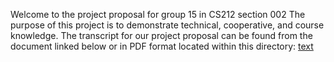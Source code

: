 Welcome to the project proposal for group 15 in CS212 section 002
The purpose of this project is to demonstrate technical, cooperative, and course knowledge.
The transcript for our project proposal can be found from the document linked below or in PDF format located within this directory:
[text](https://docs.google.com/document/d/1x8TTBUFeyyGZzhfQCMZj2vLDhjoNf2cVLJ4zyj5uk_s/edit?usp=sharing)